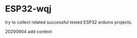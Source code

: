 # ESP32-wqj

try to collect related successful tested ESP32 arduino projects.

20200904 add context




